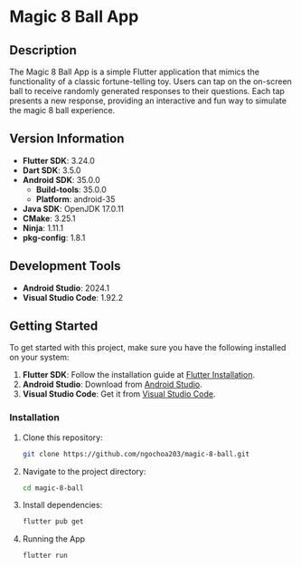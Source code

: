 # Magic 8 Ball App

## Description
The Magic 8 Ball App is a simple Flutter application that mimics the functionality of a classic fortune-telling toy. Users can tap on the on-screen ball to receive randomly generated responses to their questions. Each tap presents a new response, providing an interactive and fun way to simulate the magic 8 ball experience.

## Version Information

- **Flutter SDK**: 3.24.0
- **Dart SDK**: 3.5.0
- **Android SDK**: 35.0.0
  - **Build-tools**: 35.0.0
  - **Platform**: android-35
- **Java SDK**: OpenJDK 17.0.11
- **CMake**: 3.25.1
- **Ninja**: 1.11.1
- **pkg-config**: 1.8.1

## Development Tools

- **Android Studio**: 2024.1
- **Visual Studio Code**: 1.92.2

## Getting Started

To get started with this project, make sure you have the following installed on your system:

1. **Flutter SDK**: Follow the installation guide at [Flutter Installation](https://flutter.dev/docs/get-started/install).
2. **Android Studio**: Download from [Android Studio](https://developer.android.com/studio).
3. **Visual Studio Code**: Get it from [Visual Studio Code](https://code.visualstudio.com/).

### Installation

1. Clone this repository:
   ```sh
   git clone https://github.com/ngochoa203/magic-8-ball.git
2. Navigate to the project directory:
   ```sh
   cd magic-8-ball
4. Install dependencies:
   ```sh
   flutter pub get
6. Running the App
   ```sh
   flutter run